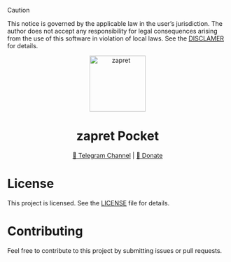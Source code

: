 > [!CAUTION]
> This notice is governed by the applicable law in the user’s jurisdiction. The author does not accept any responsibility for legal consequences arising from the use of this software in violation of local laws. See the [DISCLAMER](https://github.com/sevcator/zapret-pocket/blob/main/DISCLAMER) for details.

<p align="center">
  <img src="https://github.com/sevcator/zapret-pocket/blob/main/icon.png?raw=true"
       alt="zapret" 
       width="128" 
       height="128">
</p>

<h1 align="center">zapret Pocket</h1>

<div align="center">
  <a href="https://t.me/sevcator/921">📢 Telegram Channel</a> | 
  <a href="https://t.me/sevcator/909">💸 Donate</a>
</div>

# License
This project is licensed. See the [LICENSE](https://github.com/sevcator/zapret-pocket/blob/main/LICENSE) file for details.

# Contributing
Feel free to contribute to this project by submitting issues or pull requests.
